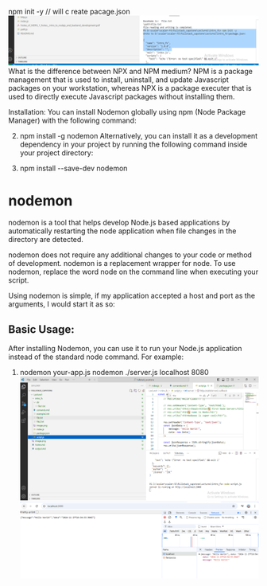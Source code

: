 npm init -y // will c reate pacage.json
![alt text](image.png)
What is the difference between NPX and NPM medium? NPM is a package management that is used to install, uninstall, and update Javascript packages on your workstation, whereas NPX is a package executer that is used to directly execute Javascript packages without installing them.

Installation:
You can install Nodemon globally using npm (Node Package Manager) with the following command:

2. npm install -g nodemon
Alternatively, you can install it as a development dependency in your project by running the following command inside your project directory:

3. npm install --save-dev nodemon

# nodemon
nodemon is a tool that helps develop Node.js based applications by automatically restarting the node application when file changes in the directory are detected.

nodemon does not require any additional changes to your code or method of development. nodemon is a replacement wrapper for node. To use nodemon, replace the word node on the command line when executing your script.

Using nodemon is simple, if my application accepted a host and port as the arguments, I would start it as so:

## Basic Usage:
After installing Nodemon, you can use it to run your Node.js application instead of the standard node command. For example:

1. nodemon your-app.js
nodemon ./server.js localhost 8080
![alt text](image-1.png)
![alt text](image-3.png)

